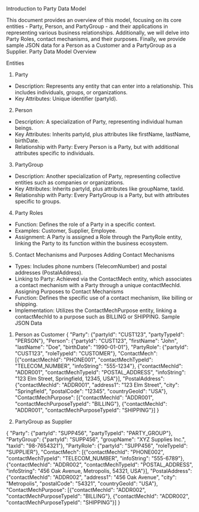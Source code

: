Introduction to Party Data Model

This document provides an overview of this model, focusing on its core entities - Party, Person, and PartyGroup - and their applications in representing various business relationships. Additionally, we will delve into Party Roles, contact mechanisms, and their purposes. Finally, we provide sample JSON data for a Person as a Customer and a PartyGroup as a Supplier.
Party Data Model Overview

Entities
1. Party
* Description: Represents any entity that can enter into a relationship. This includes individuals, groups, or organizations.
* Key Attributes: Unique identifier (partyId).
2. Person
* Description: A specialization of Party, representing individual human beings.
* Key Attributes: Inherits partyId, plus attributes like firstName, lastName, birthDate.
* Relationship with Party: Every Person is a Party, but with additional attributes specific to individuals.
3. PartyGroup
* Description: Another specialization of Party, representing collective entities such as companies or organizations.
* Key Attributes: Inherits partyId, plus attributes like groupName, taxId.
* Relationship with Party: Every PartyGroup is a Party, but with attributes specific to groups.
4. Party Roles
* Function: Defines the role of a Party in a specific context.
* Examples: Customer, Supplier, Employee.
* Assignment: A Party is assigned a Role through the PartyRole entity, linking the Party to its function within the business ecosystem.
5. Contact Mechanisms and Purposes
Adding Contact Mechanisms
* Types: Includes phone numbers (TelecomNumber) and postal addresses (PostalAddress).
* Linking to Party: Achieved via the ContactMech entity, which associates a contact mechanism with a Party through a unique contactMechId.
Assigning Purposes to Contact Mechanisms
* Function: Defines the specific use of a contact mechanism, like billing or shipping.
* Implementation: Utilizes the ContactMechPurpose entity, linking a contactMechId to a purpose such as BILLING or SHIPPING.
Sample JSON Data
1. Person as Customer
{
  "Party": {"partyId": "CUST123", "partyTypeId": "PERSON"},
  "Person": {"partyId": "CUST123", "firstName": "John", "lastName": "Doe", "birthDate": "1990-01-01"},
  "PartyRole": {"partyId": "CUST123", "roleTypeId": "CUSTOMER"},
  "ContactMech": [{"contactMechId": "PHONE001", "contactMechTypeId": "TELECOM_NUMBER", "infoString": "555-1234"},
                  {"contactMechId": "ADDR001", "contactMechTypeId": "POSTAL_ADDRESS", "infoString": "123 Elm Street, Springfield, 12345, USA"}],
  "PostalAddress": {"contactMechId": "ADDR001", "address1": "123 Elm Street", "city": "Springfield", "postalCode": "12345", "countryGeoId": "USA"},
  "ContactMechPurpose": [{"contactMechId": "ADDR001", "contactMechPurposeTypeId": "BILLING"},
                         {"contactMechId": "ADDR001", "contactMechPurposeTypeId": "SHIPPING"}]
}


2. PartyGroup as Supplier

{
  "Party": {"partyId": "SUPP456", "partyTypeId": "PARTY_GROUP"},
  "PartyGroup": {"partyId": "SUPP456", "groupName": "XYZ Supplies Inc.", "taxId": "98-7654321"},
  "PartyRole": {"partyId": "SUPP456", "roleTypeId": "SUPPLIER"},
  "ContactMech": [{"contactMechId": "PHONE002", "contactMechTypeId": "TELECOM_NUMBER", "infoString": "555-6789"},
                  {"contactMechId": "ADDR002", "contactMechTypeId": "POSTAL_ADDRESS", "infoString": "456 Oak Avenue, Metropolis, 54321, USA"}],
  "PostalAddress": {"contactMechId": "ADDR002", "address1": "456 Oak Avenue", "city": "Metropolis", "postalCode": "54321", "countryGeoId": "USA"},
  "ContactMechPurpose": [{"contactMechId": "ADDR002", "contactMechPurposeTypeId": "BILLING"},
                         {"contactMechId": "ADDR002", "contactMechPurposeTypeId": "SHIPPING"}]
}




